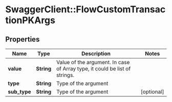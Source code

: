 # SwaggerClient::FlowCustomTransactionPKArgs

## Properties
Name | Type | Description | Notes
------------ | ------------- | ------------- | -------------
**value** | **String** | Value of the argument. In case of Array type, it could be list of strings. | 
**type** | **String** | Type of the argument | 
**sub_type** | **String** | Type of the argument | [optional] 

